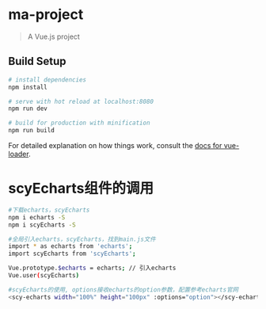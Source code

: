 # ma-project

> A Vue.js project

## Build Setup

``` bash
# install dependencies
npm install

# serve with hot reload at localhost:8080
npm run dev

# build for production with minification
npm run build
```

For detailed explanation on how things work, consult the [docs for vue-loader](http://vuejs.github.io/vue-loader).

# scyEcharts组件的调用
```bash
#下载echarts，scyEcharts
npm i echarts -S
npm i scyEcharts -S

#全局引入echarts，scyEcharts，找到main.js文件
import * as echarts from 'echarts';
import scyEcharts from 'scyEcharts';

Vue.prototype.$echarts = echarts; // 引入echarts
Vue.user(scyEcharts)

#scyEcharts的使用, options接收echarts的option参数，配置参考echarts官网
<scy-echarts width="100%" height="100px" :options="option"></scy-echarts>
```
